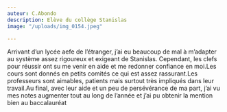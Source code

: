 ```yaml
---
auteur: C.Abondo
description: Elève du collège Stanislas
image: "/uploads/img_0154.jpeg"

---
```

Arrivant d’un lycée aefe de l’étranger, j’ai eu beaucoup de mal à m’adapter au système assez rigoureux et exigeant de Stanislas. Cependant, les clefs pour réussir ont su me venir en aide et me redonner confiance en moi.Les cours sont donnés en petits comités ce qui est assez rassurant.Les professeurs sont aimables, patients mais surtout très impliqués dans leur travail.Au final, avec leur aide et un peu de persévérance de ma part, j’ai vu mes notes augmenter tout au long de l’année et j’ai pu obtenir la mention bien au baccalauréat